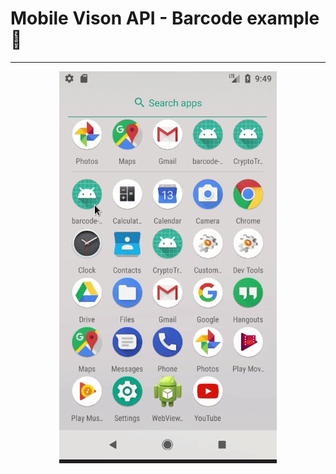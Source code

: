 # Mobile Vison API - Barcode example :eyes: 

---

<div align="center">
  
  ![output](art/barcode.gif)
  
</div>
